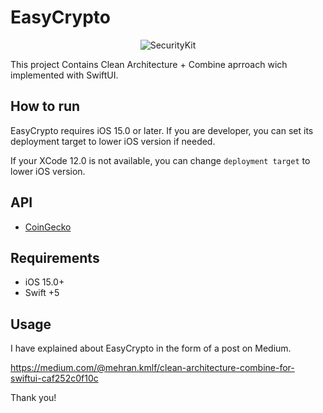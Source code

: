 # EasyCrypto

<p align="center">
	<img src="https://user-images.githubusercontent.com/24524023/226393094-357446f3-4ec8-4342-a832-40e892e2f979.png" alt="SecurityKit">
</p>

This project Contains Clean Architecture + Combine aprroach wich implemented with SwiftUI.

## How to run
EasyCrypto requires iOS 15.0 or later. If you are developer, you can set its deployment target to lower iOS version if needed.

If your XCode 12.0 is not available, you can change `deployment target` to lower iOS version.

## API
- [CoinGecko](https://www.coingecko.com/en/api/) 

## Requirements 
- iOS 15.0+
- Swift +5

## Usage
I have explained about EasyCrypto in the form of a post on Medium.

https://medium.com/@mehran.kmlf/clean-architecture-combine-for-swiftui-caf252c0f10c

Thank you!

